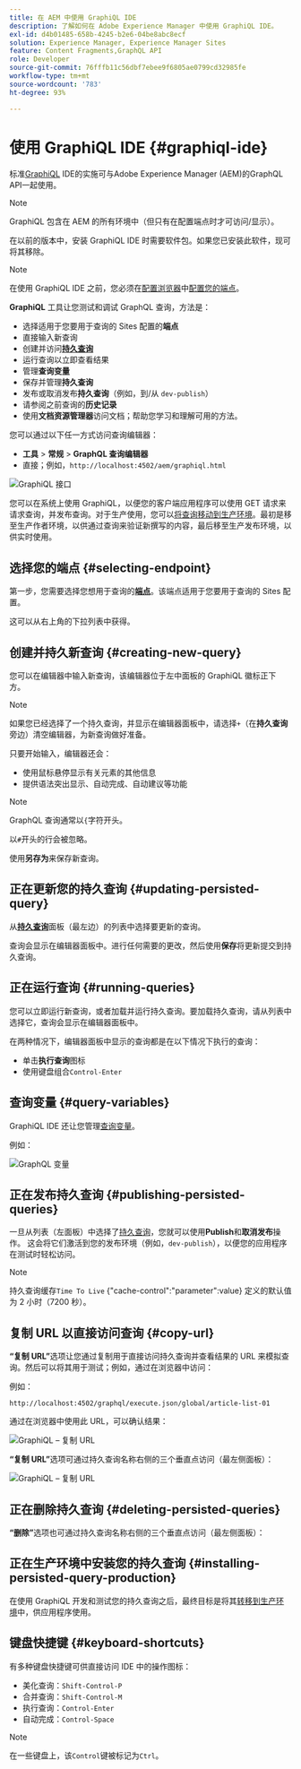 ```yaml
---
title: 在 AEM 中使用 GraphiQL IDE
description: 了解如何在 Adobe Experience Manager 中使用 GraphiQL IDE。
exl-id: d4b01485-658b-4245-b2e6-04be8abc8ecf
solution: Experience Manager, Experience Manager Sites
feature: Content Fragments,GraphQL API
role: Developer
source-git-commit: 76fffb11c56dbf7ebee9f6805ae0799cd32985fe
workflow-type: tm+mt
source-wordcount: '783'
ht-degree: 93%

---
```


# 使用 GraphiQL IDE {#graphiql-ide}

标准[GraphiQL](https://graphql.org/learn/serving-over-http/#graphiql) IDE的实施可与Adobe Experience Manager (AEM)的GraphQL API一起使用。

>[!NOTE]
>
>GraphiQL 包含在 AEM 的所有环境中（但只有在配置端点时才可访问/显示）。
>
>在以前的版本中，安装 GraphiQL IDE 时需要软件包。如果您已安装此软件，现可将其移除。

>[!NOTE]
>在使用 GraphiQL IDE 之前，您必须在[配置浏览器](/help/assets/content-fragments/content-fragments-configuration-browser.md)中[配置您的端点](/help/sites-developing/headless/graphql-api/graphql-endpoint.md)。

**GraphiQL** 工具让您测试和调试 GraphQL 查询，方法是：

* 选择适用于您要用于查询的 Sites 配置的&#x200B;**端点**
* 直接输入新查询
* 创建并访问&#x200B;**[持久查询](/help/sites-developing/headless/graphql-api/persisted-queries.md)**
* 运行查询以立即查看结果
* 管理&#x200B;**查询变量**
* 保存并管理&#x200B;**持久查询**
* 发布或取消发布&#x200B;**持久查询**（例如，到/从 `dev-publish`）
* 请参阅之前查询的&#x200B;**历史记录**
* 使用&#x200B;**文档资源管理器**&#x200B;访问文档；帮助您学习和理解可用的方法。

您可以通过以下任一方式访问查询编辑器：

* **工具** > **常规** > **GraphQL 查询编辑器**
* 直接；例如，`http://localhost:4502/aem/graphiql.html`

![GraphiQL 接口](assets/cfm-graphiql-interface.png "GraphiQL 接口")

您可以在系统上使用 GraphiQL，以便您的客户端应用程序可以使用 GET 请求来请求查询，并发布查询。对于生产使用，您可以[将查询移动到生产环境](/help/sites-developing/headless/graphql-api/persisted-queries.md#transfer-persisted-query-production)。最初是移至生产作者环境，以供通过查询来验证新撰写的内容，最后移至生产发布环境，以供实时使用。

## 选择您的端点 {#selecting-endpoint}

第一步，您需要选择您想用于查询的&#x200B;**[端点](/help/sites-developing/headless/graphql-api/graphql-endpoint.md)**。该端点适用于您要用于查询的 Sites 配置。

这可以从右上角的下拉列表中获得。

## 创建并持久新查询 {#creating-new-query}

您可以在编辑器中输入新查询，该编辑器位于左中面板的 GraphiQL 徽标正下方。

>[!NOTE]
>
>如果您已经选择了一个持久查询，并显示在编辑器面板中，请选择`+`（在&#x200B;**持久查询**&#x200B;旁边）清空编辑器，为新查询做好准备。

只要开始输入，编辑器还会：

* 使用鼠标悬停显示有关元素的其他信息
* 提供语法突出显示、自动完成、自动建议等功能

>[!NOTE]
>
>GraphQL 查询通常以`{`字符开头。
>
>以`#`开头的行会被忽略。

使用&#x200B;**另存为**&#x200B;来保存新查询。

## 正在更新您的持久查询 {#updating-persisted-query}

从&#x200B;**[持久查询](/help/sites-developing/headless/graphql-api/persisted-queries.md)**&#x200B;面板（最左边）的列表中选择要更新的查询。

查询会显示在编辑器面板中。进行任何需要的更改，然后使用&#x200B;**保存**&#x200B;将更新提交到持久查询。

## 正在运行查询 {#running-queries}

您可以立即运行新查询，或者加载并运行持久查询。要加载持久查询，请从列表中选择它，查询会显示在编辑器面板中。

在两种情况下，编辑器面板中显示的查询都是在以下情况下执行的查询：

* 单击&#x200B;**执行查询**&#x200B;图标
* 使用键盘组合`Control-Enter`

## 查询变量 {#query-variables}

<!-- more details needed here? -->

GraphiQL IDE 还让您管理[查询变量](/help/sites-developing/headless/graphql-api/graphql-api-content-fragments.md#graphql-variables)。

例如：

![GraphQL 变量](assets/cfm-graphqlapi-03.png "GraphQL 变量")

<!--
## Managing cache for your persisted queries {#managing-cache}

[Persisted queries](/help/headless/graphql-api/persisted-queries.md) are recommended as they can be cached at the dispatcher and CDN layers, ultimately improving the performance of the requesting client application. By default AEM will invalidate the Content Delivery Network (CDN) cache based on a default Time To Live (TTL).

>[!NOTE]
>
>Custom rewrite rules on the Dispatcher might override defaults from AEM publish. 
>
>In the case that you are sending TTL-based cache-control headers from the dispatcher, based on a location match pattern then, if necessary, you might want to exclude `/graphql/execute.json/*` from the matches.

Using GraphQL you can configure the HTTP Cache Headers  to control these parameters for your individual persisted query.

1. The **Headers** option is accessible via the three vertical dots to the right of the persisted query name (far left panel):

   ![Persisted Query HTTP Cache Headers](assets/cfm-graphqlapi-headers-01.png "Persisted Query HTTP Cache Headers")

1. Selecting this opens the **Cache Configuration** dialog box:

   ![Persisted Query HTTP Cache Header Settings](assets/cfm-graphqlapi-headers-02.png "Persisted Query HTTP Cache Header Settings")

1. Select the appropriate parameter, then adjust the value as required:

   * **cache-control** - **max-age**
     Caches can store this content for specified number of seconds. Typically this is the browser TTL (Time To Live).
   * **surrogate-control** - **s-maxage**
     Same as max-age but applies specifically to proxy caches.
   * **surrogate-control** - **stale-while-revalidate**
     Caches may continue to serve a cached response after it becomes stale, for up to the specified number of seconds.
   * **surrogate-control** - **stale-if-error**
     Caches may continue to serve a cached response if there is an origin error, for up to the specified number of seconds.

1. Select **Save** to persist the changes.
-->

## 正在发布持久查询 {#publishing-persisted-queries}

一旦从列表（左面板）中选择了[持久查询](/help/sites-developing/headless/graphql-api/persisted-queries.md)，您就可以使用&#x200B;**Publish**&#x200B;和&#x200B;**取消发布**&#x200B;操作。 这会将它们激活到您的发布环境（例如，`dev-publish`），以便您的应用程序在测试时轻松访问。

>[!NOTE]
>
>持久查询缓存`Time To Live` {&quot;cache-control&quot;:&quot;parameter&quot;:value} 定义的默认值为 2 小时（7200 秒）。

## 复制 URL 以直接访问查询 {#copy-url}

**“复制 URL”**&#x200B;选项让您通过复制用于直接访问持久查询并查看结果的 URL 来模拟查询。然后可以将其用于测试；例如，通过在浏览器中访问：

<!--
  >[!NOTE]
  >
  >The URL will need [encoding before using programmatically](/help/headless/graphql-api/persisted-queries.md#encoding-query-url).
  >
  >The target environment might need adjusting, depending on your requirements.
-->

例如：

`http://localhost:4502/graphql/execute.json/global/article-list-01`

通过在浏览器中使用此 URL，可以确认结果：

![GraphiQL – 复制 URL ](assets/cfm-graphiql-copy-url.png "GraphiQL – 复制 URL")

**“复制 URL”**&#x200B;选项可通过持久查询名称右侧的三个垂直点访问（最左侧面板）：

![GraphiQL – 复制 URL ](assets/cfm-graphiql-persisted-query-options.png "GraphiQL – 复制 URL")

## 正在删除持久查询 {#deleting-persisted-queries}

**“删除”**&#x200B;选项也可通过持久查询名称右侧的三个垂直点访问（最左侧面板）：

<!-- what happens if you try to delete something that is still published? -->


## 正在生产环境中安装您的持久查询 {#installing-persisted-query-production}

在使用 GraphiQL 开发和测试您的持久查询之后，最终目标是将其[转移到生产环境](/help/sites-developing/headless/graphql-api/persisted-queries.md#transfer-persisted-query-production)中，供应用程序使用。

## 键盘快捷键 {#keyboard-shortcuts}

有多种键盘快捷键可供直接访问 IDE 中的操作图标：

* 美化查询：`Shift-Control-P`
* 合并查询：`Shift-Control-M`
* 执行查询：`Control-Enter`
* 自动完成：`Control-Space`

>[!NOTE]
>
>在一些键盘上，该`Control`键被标记为`Ctrl`。
